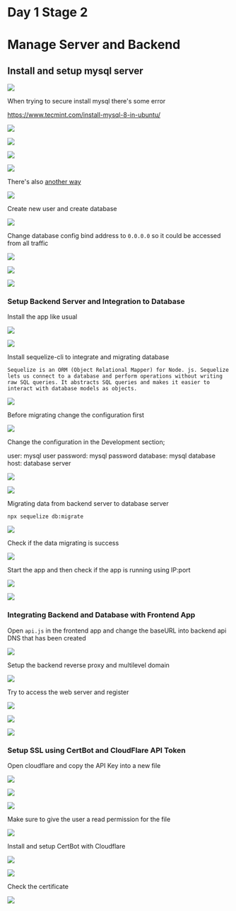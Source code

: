 # Day 1 Stage 2

# Manage Server and Backend

## Install and setup mysql server

![](/media/day2/Screenshot%20(28).png)

When trying to secure install mysql there's some error

https://www.tecmint.com/install-mysql-8-in-ubuntu/

![](/media/day2/Capture.JPG)

![](/media/day2/Screenshot%20(30).png)

![](/media/day2/Screenshot%20(33).png)

![](/media/day2/Screenshot%20(34).png)

There's also [another way](https://www.tecmint.com/install-mysql-8-in-ubuntu/) 

![](/media/day2/mysql1.png)

Create new user and create database

![](/media/day2/Screenshot%20(41).png)

Change database config bind address to `0.0.0.0` so it could be accessed from all traffic

![](/media/day2/Screenshot%20(53).png)

![](/media/day2/Screenshot%20(54).png)

![](/media/day2/Screenshot%20(56).png)

### Setup Backend Server and Integration to Database

Install the app like usual

![](/media/day2/Screenshot%20(90).png)

![](/media/day2/Screenshot%20(93).png)

Install sequelize-cli to integrate and migrating database

`Sequelize is an ORM (Object Relational Mapper) for Node. js. Sequelize lets us connect to a database and perform operations without writing raw SQL queries. It abstracts SQL queries and makes it easier to interact with database models as objects.`

![](/media/day2/Screenshot%20(96).png)

Before migrating change the configuration first

![](/media/day2/Screenshot%20(97).png)

Change the configuration in the Development section;

user: mysql user
password: mysql password
database: mysql database
host: database server

![](/media/day2/Screenshot%20(98).png)

![](/media/day2/Screenshot%20(99).png)

Migrating data from backend server to database server

```
npx sequelize db:migrate
```

![](/media/day2/Screenshot%20(101).png)

Check if the data migrating is success

![](/media/day2/Screenshot%20(102).png)

Start the app and then check if the app is running using IP:port

![](/media/day2/Screenshot%20(103).png)

![](/media/day2/Screenshot%20(104).png)

### Integrating Backend and Database with Frontend App

Open `api.js` in the frontend app and change the baseURL into backend api DNS that has been created

![](/media/day2/Screenshot%20(129).png)

Setup the backend reverse proxy and multilevel domain

![](/media/day2/Screenshot%20(128).png)

Try to access the web server and register

![](/media/day2/Screenshot%20(122).png)

![](/media/day2/Screenshot%20(123).png)

![](/media/day2/Screenshot%20(124).png)

### Setup SSL using CertBot and CloudFlare API Token

Open cloudflare and copy the API Key into a new file

![](/media/certbot/Screenshot%20(105).png)

![](/media/certbot/Screenshot%20(106).png)

![](/media/certbot/Screenshot%20(107).png)

Make sure to give the user a read permission for the file

![](/media/certbot/Screenshot%20(108).png)

Install and setup CertBot with Cloudflare

![](/media/certbot/Screenshot%20(125).png)

![](/media/certbot/Screenshot%20(126).png)

Check the certificate

![](/media/certbot/Screenshot%20(121).png)